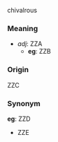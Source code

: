 chivalrous
### Meaning
+ _adj_: ZZA
	+ __eg__: ZZB

### Origin

ZZC

### Synonym

__eg__: ZZD

+ ZZE



